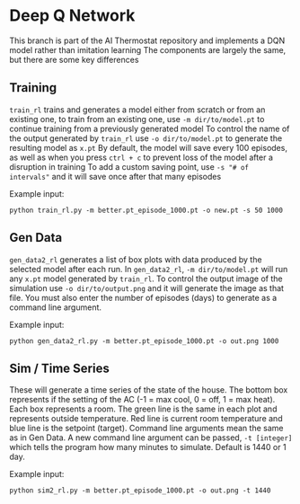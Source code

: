 # Deep Q Network

This branch is part of the AI Thermostat repository and implements a DQN model rather than imitation learning
The components are largely the same, but there are some key differences

## Training

`train_rl` trains and generates a model either from scratch or from an existing one, to train from an existing one,
use `-m dir/to/model.pt` to continue training from a previously generated model
To control the name of the output generated by `train_rl` use `-o dir/to/model.pt` to generate the resulting model as `x.pt`
By default, the model will save every 100 episodes, as well as when you press `ctrl + c` to prevent loss of the model after a disruption in training
To add a custom saving point, use `-s "# of intervals"` and it will save once after that many episodes

Example input: 

``` 
python train_rl.py -m better.pt_episode_1000.pt -o new.pt -s 50 1000
```

## Gen Data

`gen_data2_rl` generates a list of box plots with data produced by the selected model after each run.
In `gen_data2_rl`, `-m dir/to/model.pt` will run any `x.pt` model generated by `train_rl`.
To control the output image of the simulation use `-o dir/to/output.png` and it will generate the image as that file. 
You must also enter the number of episodes (days) to generate as a command line argument.

Example input:

``` 
python gen_data2_rl.py -m better.pt_episode_1000.pt -o out.png 1000
```

## Sim / Time Series

These will generate a time series of the state of the house. 
The bottom box represents if the setting of the AC (-1 = max cool, 0 = off, 1 = max heat). 
Each box represents a room. The green line is the same in each plot and represents outside temperature. 
Red line is current room temperature and blue line is the setpoint (target). 
Command line arguments mean the same as in Gen Data. 
A new command line argument can be passed, `-t [integer]` which tells the program how many minutes to simulate. 
Default is 1440 or 1 day.

Example input:

``` 
python sim2_rl.py -m better.pt_episode_1000.pt -o out.png -t 1440
```
